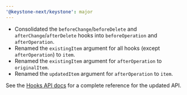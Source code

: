 ```yaml
---
'@keystone-next/keystone': major
---
```


* Consolidated the `beforeChange`/`beforeDelete` and `afterChange`/`afterDelete` hooks into `beforeOperation` and `afterOperation`.
* Renamed the `existingItem` argument for all hooks (except `afterOperation`) to `item`.
* Renamed the `existingItem` argument for `afterOperation` to `originalItem`.
* Renamed the `updatedItem` argument for `afterOperation` to `item`.

See the [Hooks API docs](https://keystonejs.com/docs/apis/hooks) for a complete reference for the updated API.

